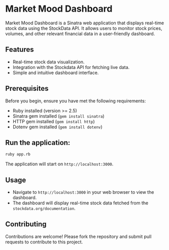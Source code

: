 # Market Mood Dashboard

Market Mood Dashboard is a Sinatra web application that displays real-time stock data using the StockData API. It allows users to monitor stock prices, volumes, and other relevant financial data in a user-friendly dashboard.

## Features

- Real-time stock data visualization.
- Integration with the Stockdata API for fetching live data.
- Simple and intuitive dashboard interface.

## Prerequisites

Before you begin, ensure you have met the following requirements:

- Ruby installed (version >= 2.5)
- Sinatra gem installed (`gem install sinatra`)
- HTTP gem installed (`gem install http`)
- Dotenv gem installed (`gem install dotenv`)

## Run the application:

   ```bash
   ruby app.rb
   ```

   The application will start on `http://localhost:3000`.

## Usage

- Navigate to `http://localhost:3000` in your web browser to view the dashboard.
- The dashboard will display real-time stock data fetched from the `stockdata.org/documentation`.

## Contributing

Contributions are welcome! Please fork the repository and submit pull requests to contribute to this project.
